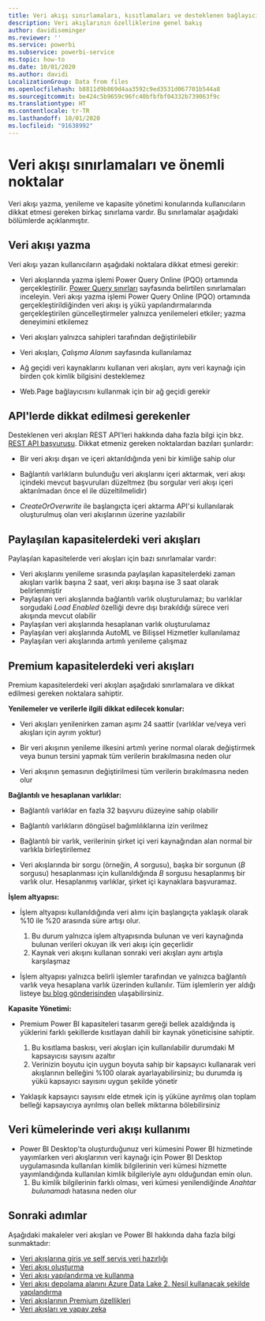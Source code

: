 ```yaml
---
title: Veri akışı sınırlamaları, kısıtlamaları ve desteklenen bağlayıcılar ve özellikler
description: Veri akışlarının özelliklerine genel bakış
author: davidiseminger
ms.reviewer: ''
ms.service: powerbi
ms.subservice: powerbi-service
ms.topic: how-to
ms.date: 10/01/2020
ms.author: davidi
LocalizationGroup: Data from files
ms.openlocfilehash: b8811d9b869d4aa3592c9ed3531d067701b544a8
ms.sourcegitcommit: be424c5b9659c96fc40bfbfbf04332b739063f9c
ms.translationtype: HT
ms.contentlocale: tr-TR
ms.lasthandoff: 10/01/2020
ms.locfileid: "91638992"
---
```

# <a name="dataflows-limitations-and-considerations"></a>Veri akışı sınırlamaları ve önemli noktalar

Veri akışı yazma, yenileme ve kapasite yönetimi konularında kullanıcıların dikkat etmesi gereken birkaç sınırlama vardır. Bu sınırlamalar aşağıdaki bölümlerde açıklanmıştır.

## <a name="dataflow-authoring"></a>Veri akışı yazma

Veri akışı yazan kullanıcıların aşağıdaki noktalara dikkat etmesi gerekir:

* Veri akışlarında yazma işlemi Power Query Online (PQO) ortamında gerçekleştirilir. [Power Query sınırları](https://docs.microsoft.com/power-query/power-query-online-limits) sayfasında belirtilen sınırlamaları inceleyin.
Veri akışı yazma işlemi Power Query Online (PQO) ortamında gerçekleştirildiğinden veri akışı iş yükü yapılandırmalarında gerçekleştirilen güncelleştirmeler yalnızca yenilemeleri etkiler; yazma deneyimini etkilemez

* Veri akışları yalnızca sahipleri tarafından değiştirilebilir

* Veri akışları, *Çalışma Alanım* sayfasında kullanılamaz

* Ağ geçidi veri kaynaklarını kullanan veri akışları, aynı veri kaynağı için birden çok kimlik bilgisini desteklemez

* Web.Page bağlayıcısını kullanmak için bir ağ geçidi gerekir

## <a name="api-considerations"></a>API'lerde dikkat edilmesi gerekenler

Desteklenen veri akışları REST API'leri hakkında daha fazla bilgi için bkz. [REST API başvurusu](https://docs.microsoft.com/rest/api/power-bi/dataflows). Dikkat etmeniz gereken noktalardan bazıları şunlardır:

* Bir veri akışı dışarı ve içeri aktarıldığında yeni bir kimliğe sahip olur

* Bağlantılı varlıkların bulunduğu veri akışlarını içeri aktarmak, veri akışı içindeki mevcut başvuruları düzeltmez (bu sorgular veri akışı içeri aktarılmadan önce el ile düzeltilmelidir)

* *CreateOrOverwrite* ile başlangıçta içeri aktarma API'si kullanılarak oluşturulmuş olan veri akışlarının üzerine yazılabilir

## <a name="dataflows-in-shared"></a>Paylaşılan kapasitelerdeki veri akışları

Paylaşılan kapasitelerde veri akışları için bazı sınırlamalar vardır:

* Veri akışlarını yenileme sırasında paylaşılan kapasitelerdeki zaman akışları varlık başına 2 saat, veri akışı başına ise 3 saat olarak belirlenmiştir
* Paylaşılan veri akışlarında bağlantılı varlık oluşturulamaz; bu varlıklar sorgudaki *Load Enabled* özelliği devre dışı bırakıldığı sürece veri akışında mevcut olabilir
* Paylaşılan veri akışlarında hesaplanan varlık oluşturulamaz
* Paylaşılan veri akışlarında AutoML ve Bilişsel Hizmetler kullanılamaz
* Paylaşılan veri akışlarında artımlı yenileme çalışmaz

## <a name="dataflows-in-premium"></a>Premium kapasitelerdeki veri akışları

Premium kapasitelerdeki veri akışları aşağıdaki sınırlamalara ve dikkat edilmesi gereken noktalara sahiptir.

**Yenilemeler ve verilerle ilgili dikkat edilecek konular:**

* Veri akışları yenilenirken zaman aşımı 24 saattir (varlıklar ve/veya veri akışları için ayrım yoktur)

* Bir veri akışının yenileme ilkesini artımlı yerine normal olarak değiştirmek veya bunun tersini yapmak tüm verilerin bırakılmasına neden olur

* Veri akışının şemasının değiştirilmesi tüm verilerin bırakılmasına neden olur

**Bağlantılı ve hesaplanan varlıklar:**

* Bağlantılı varlıklar en fazla 32 başvuru düzeyine sahip olabilir

* Bağlantılı varlıkların döngüsel bağımlılıklarına izin verilmez

* Bağlantılı bir varlık, verilerinin şirket içi veri kaynağından alan normal bir varlıkla birleştirilemez

* Veri akışlarında bir sorgu (örneğin, *A* sorgusu), başka bir sorgunun (*B* sorgusu) hesaplanması için kullanıldığında *B* sorgusu hesaplanmış bir varlık olur. Hesaplanmış varlıklar, şirket içi kaynaklara başvuramaz.


**İşlem altyapısı:**

* İşlem altyapısı kullanıldığında veri alımı için başlangıçta yaklaşık olarak %10 ile %20 arasında süre artışı olur.

  1. Bu durum yalnızca işlem altyapısında bulunan ve veri kaynağında bulunan verileri okuyan ilk veri akışı için geçerlidir
  2. Kaynak veri akışını kullanan sonraki veri akışları aynı artışla karşılaşmaz

* İşlem altyapısı yalnızca belirli işlemler tarafından ve yalnızca bağlantılı varlık veya hesaplana varlık üzerinden kullanılır. Tüm işlemlerin yer aldığı listeye [bu blog gönderisinden](http://petcu40.blogspot.com/2019/06/m-folding-in-enhanced-engine-of-power.html) ulaşabilirsiniz.


**Kapasite Yönetimi:**

* Premium Power BI kapasiteleri tasarım gereği bellek azaldığında iş yüklerini farklı şekillerde kısıtlayan dahili bir kaynak yöneticisine sahiptir.

  1. Bu kısıtlama baskısı, veri akışları için kullanılabilir durumdaki M kapsayıcısı sayısını azaltır
  2. Verinizin boyutu için uygun boyuta sahip bir kapsayıcı kullanarak veri akışlarının belleğini %100 olarak ayarlayabilirsiniz; bu durumda iş yükü kapsayıcı sayısını uygun şekilde yönetir

* Yaklaşık kapsayıcı sayısını elde etmek için iş yüküne ayrılmış olan toplam belleği kapsayıcıya ayrılmış olan bellek miktarına bölebilirsiniz

## <a name="dataflow-usage-in-datasets"></a>Veri kümelerinde veri akışı kullanımı

* Power BI Desktop'ta oluşturduğunuz veri kümesini Power BI hizmetinde yayımlarken veri akışlarının veri kaynağı için Power BI Desktop uygulamasında kullanılan kimlik bilgilerinin veri kümesi hizmette yayımlandığında kullanılan kimlik bilgileriyle aynı olduğundan emin olun.
  1. Bu kimlik bilgilerinin farklı olması, veri kümesi yenilendiğinde *Anahtar bulunamadı* hatasına neden olur

## <a name="next-steps"></a>Sonraki adımlar
Aşağıdaki makaleler veri akışları ve Power BI hakkında daha fazla bilgi sunmaktadır:

* [Veri akışlarına giriş ve self servis veri hazırlığı](dataflows-introduction-self-service.md)
* [Veri akışı oluşturma](dataflows-create.md)
* [Veri akışı yapılandırma ve kullanma](dataflows-configure-consume.md)
* [Veri akışı depolama alanını Azure Data Lake 2. Nesil kullanacak şekilde yapılandırma](dataflows-azure-data-lake-storage-integration.md)
* [Veri akışlarının Premium özellikleri](dataflows-premium-features.md)
* [Veri akışları ve yapay zeka](dataflows-machine-learning-integration.md)

